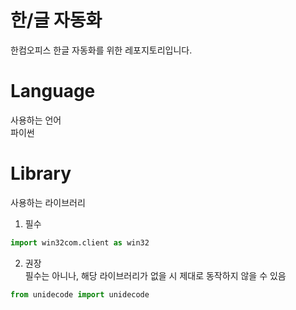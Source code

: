 # 한/글 자동화
한컴오피스 한글 자동화를 위한 레포지토리입니다.<br>

# Language
사용하는 언어<br>
파이썬<br>

# Library
사용하는 라이브러리<br>
1. 필수<br>
```python
import win32com.client as win32
````

2. 권장<br>
필수는 아니나, 해당 라이브러리가 없을 시 제대로 동작하지 않을 수 있음<br>
```python
from unidecode import unidecode
```
